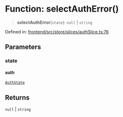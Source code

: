 # Function: selectAuthError()

> **selectAuthError**(`state`): `null` \| `string`

Defined in: [frontend/src/store/slices/authSlice.ts:76](https://github.com/lsendel/sass/blob/ca8b2b87627589617e0de57047e1f50d53e78078/frontend/src/store/slices/authSlice.ts#L76)

## Parameters

### state

#### auth

[`AuthState`](../type-aliases/AuthState.md)

## Returns

`null` \| `string`
